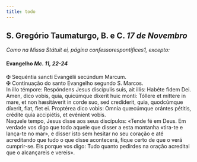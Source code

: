 ```yaml
---
title: todo
---
```

<h2 class="text-center">S. Gregório Taumaturgo, B. e C. <em>17 de Novembro</em></h2>

<em>Como na Missa Státuit ei, página confessorespontifices1, excepto:</em>

<h4 class="text-center">Evangelho <em>Mc. 11, 22-24</em></h4>
<div class="container-fluid">
<div class="row">
<div class="text-justify">
<span class="text-danger">&#10016;</span> Sequéntia sancti Evangélii secúndum Marcum.
</div>
<div class="text-justify">
<span class="text-danger">&#10016;</span> Continuação do santo Evangelho segundo S. Marcos.
</div>
<div class="dropcap text-justify">
In illo témpore: Respóndens Jesus discípulis suis, ait illis: Habéte fidem Dei. Amen, dico vobis, quia, quicúmque díxerit huic monti: Tóllere et míttere in mare, et non hæsitáverit in corde suo, sed credíderit, quia, quodcúmque díxerit, fiat, fiet ei. Proptérea dico vobis: Omnia quæcúmque orántes pétitis, crédite quia accipiétis, et evénient vobis. 
</div>
<div class="dropcap text-justify">
Naquele tempo, Jesus disse aos seus discípulos: «Tende fé em Deus. Em verdade vos digo que todo aquele que disser a esta montanha «tira-te e lança-te no mar», e disser isto sem hesitar no seu coração e até acreditando que tudo o que disse acontecerá, fique certo de que o verá cumprir-se. Eis porque vos digo: Tudo quanto pedirdes na oração acreditai que o alcançareis e vereis».
</div>
</div>
</div>
